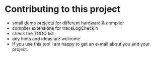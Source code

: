 # Contributing to this project

- small demo projects for different hardware & compiler
- compiler extensions for traceLogCheck.h
- check the TODO list
- any hints and ideas are welcome
- If you use this tool I am happy to get an e-mail about you and your project.
